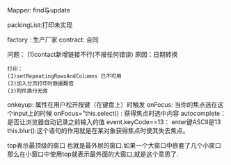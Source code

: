 
Mapper: find与update



packingList:打印未实现



factory : 生产厂家
contract: 合同

问题：
	(1)contact新增链接不行(不报任何错误)   原因：日期转换
	
	打印：
	(1)setRepeatingRowsAndColumns 已不可用
	(2)加入分页打印时数据翻倍
	(3)附件换行无效

onkeyup: 属性在用户松开按键（在键盘上）时触发
onFocus: 当你的焦点选在这个input上的时候
onFocus="this.select() : 获得焦点时选中内容
autocomplete： 是否让浏览器自动记录之前输入的值
event.keyCode==13： enter键ASCII是13
this.blur():这个语句的作用就是在某对象获得焦点时使其失去焦点。

top表示最顶级的窗口
也就是最外层的窗口.如果一个大窗口中嵌套了几个小窗口
那么在小窗口中使用top就表示最外面的大窗口,就是这个意思了.

